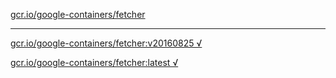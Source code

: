 [gcr.io/google-containers/fetcher](https://hub.docker.com/r/anjia0532/fetcher/tags/) 

----
[gcr.io/google-containers/fetcher:v20160825 √](https://hub.docker.com/r/anjia0532/google-containers.fetcher/tags/)

[gcr.io/google-containers/fetcher:latest √](https://hub.docker.com/r/anjia0532/google-containers.fetcher/tags/)

